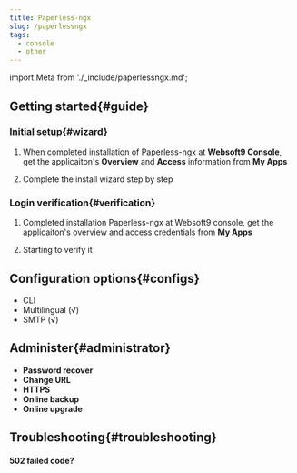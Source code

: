 ```yaml
---
title: Paperless-ngx
slug: /paperlessngx
tags:
  - console
  - other
---
```


import Meta from './_include/paperlessngx.md';

<Meta name="meta" />

## Getting started{#guide}

### Initial setup{#wizard}

1. When completed installation of Paperless-ngx at **Websoft9 Console**, get the applicaiton's **Overview** and **Access** information from **My Apps**  

2. Complete the install wizard step by step

### Login verification{#verification}

1. Completed installation Paperless-ngx at Websoft9 console, get the applicaiton's overview and access credentials from **My Apps**  

2. Starting to verify it

## Configuration options{#configs}

- CLI
- Multilingual (√)
- SMTP (√)

## Administer{#administrator}

- **Password recover**
- **Change URL**
- **HTTPS**
- **Online backup**
- **Online upgrade**

## Troubleshooting{#troubleshooting}

#### 502 failed code?